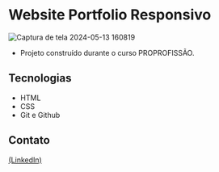 # Website Portfolio Responsivo

![Captura de tela 2024-05-13 160819](https://github.com/JoaoEduSB/Website_PortfolioResponsivo/assets/146045770/dff18c66-b713-4502-a997-7812ec810f9a)

- Projeto construído durante o curso PROPROFISSÃO.

## Tecnologias

- HTML
- CSS
- Git e Github

## Contato
[(LinkedIn)](https://www.linkedin.com/in/joaoedusb/)
